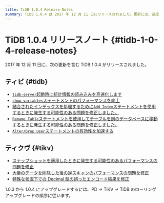 ```yaml
---
title: TiDB 1.0.4 Release Notes
summary: TiDB 1.0.4 は 2017 年 12 月 11 日にリリースされました。更新には、速度の向上、パフォーマンスの強化、および TiDB と TiKV の潜在的な問題の修正が含まれています。1.0.3 から 1.0.4 にアップグレードするには、PD、TiKV、および TiDB のローリング アップグレードの順序に従ってください。
---
```


# TiDB 1.0.4 リリースノート {#tidb-1-0-4-release-notes}

2017 年 12 月 11 日に、次の更新を含む TiDB 1.0.4 がリリースされました。

## ティビ {#tidb}

-   [`tidb-server`起動時に統計情報の読み込みを高速化します](https://github.com/pingcap/tidb/pull/5362)
-   [`show variables`ステートメントのパフォーマンスを向上](https://github.com/pingcap/tidb/pull/5363)
-   [結合されたインデックスを処理するために`Add Index`ステートメントを使用するときに発生する可能性のある問題を修正しました。](https://github.com/pingcap/tidb/pull/5323)
-   [`Rename Table`ステートメントを使用してテーブルを別のデータベースに移動するときに発生する可能性のある問題を修正しました。](https://github.com/pingcap/tidb/pull/5314)
-   [`Alter/Drop User`ステートメントの有効性を加速する](https://github.com/pingcap/tidb/pull/5226)

## ティクヴ {#tikv}

-   [スナップショットを適用したときに発生する可能性のあるパフォーマンスの問題を修正](https://github.com/pingcap/tikv/pull/2559)
-   [大量のデータを削除した後の逆スキャンのパフォーマンスの問題を修正](https://github.com/pingcap/tikv/pull/2559)
-   [特殊な状況下での Decimal 型の誤ったエンコード結果を修正](https://github.com/pingcap/tikv/pull/2571)

1.0.3 から 1.0.4 にアップグレードするには、PD -&gt; TiKV -&gt; TiDB のローリング アップグレードの順序に従います。
